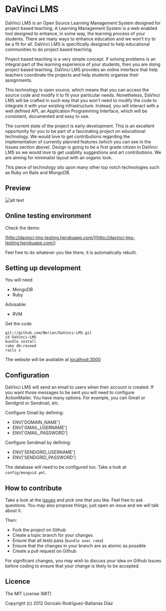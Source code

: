 # DaVinci LMS

DaVinci LMS is an Open Source Learning Management System designed for project based teaching. A Learning Management System is a web enabled tool designed to enhance, in some way, the learning process of your students. There are many ways to enhance education and we won't try to be a fit for all. DaVinci LMS is specifically designed to help educational communities to do project based teaching. 

Project based teaching is a very simple concept. If solving problems is an integral part of the learning experience of your students, then you are doing project based teaching. DaVinci LMS provides an online interface that help teachers coordinate the projects and help students organise their assignments. 

This technology is open source, which means that you can access the source code and modify it to fit your particular needs. Nonetheless, DaVinci LMS will be crafted in such way that you won't need to modify the code to integrate it with your existing infrastructure. Instead, you will interact with a well defined API, an Application Programming Interface, which will be consistent, documented and easy to use. 

The current state of the project is early development. This is an excellent opportunity for you to be part of a fascinating project on educational technology. We would love to get contributions regarding the implementation of currently planned features (which you can see in the Issues section above). Design is going to be a first grade citizen in DaVinci LMS so we would love to get usability suggestions and art contributions. We are aiming for minimalist layout with an organic look. 

This piece of technology sits upon many other top notch technologies such as Ruby on Rails and MongoDB.

## Preview

![alt text](http://dl.dropbox.com/u/834494/DaVinci%20LMS/DaVinci%20LMS%20home.png "DaVinci LMS ")

## Online testing environment

Check the demo:

[http://davinci-lms-testing.herokuapp.com/](http://davinci-lms-testing.herokuapp.com/)

Feel free to do whatever you like there, it is automatically rebuilt.

## Setting up development

You will need

* MongoDB
* Ruby

Advisable:

* RVM

Get the code

```
git://github.com/Nerian/DaVinci-LMS.git
cd DaVinci-LMS
bundle install
rake db:reseed
rails s
```

The website will be available at [localhost:3000](localhost:3000)

## Configuration

DaVinci LMS will send an email to users when their account is created. If you want those messages to be sent you will need to configure ActionMailer. You have many options. For example, you can Gmail or Sendgrid or Sendmail, etc.

Configure Gmail by defining:

* ENV['DOMAIN_NAME']
* ENV['GMAIL_USERNAME']
* ENV['GMAIL_PASSWORD']

Configure Sendmail by defining:

* ENV['SENDGRID_USERNAME']
* ENV['SENDGRID_PASSWORD']

The database will need to be configured too. Take a look at `config/mongoid.yml`.

## How to contribute

Take a look at the [issues](https://github.com/Nerian/DaVinci-LMS/issues) and pick one that you like. Feel free to ask questions. You may also propose things; just open an issue and we will talk about it.

Then:

* Fork the project on Github
* Create a topic branch for your changes
* Ensure that all tests pass (`bundle exec rake`)
* Ensure that the changes in your branch are as atomic as possible
* Create a pull request on Github

For significant changes, you may wish to discuss your idea on Github Issues before coding to ensure that your change is likely to be accepted.

## Licence

The MIT License (MIT)

Copyright (c) 2012 Gonzalo Rodríguez-Baltanás Díaz
